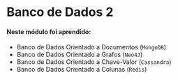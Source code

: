 # Banco de Dados 2

#### Neste módulo foi aprendido:

- Banco de Dados Orientado a Documentos (`MongoDB`)
- Banco de Dados Orientado a Grafos (`Neo4J`)
- Banco de Dados Orientado a Chave-Valor (`Cassandra`)
- Banco de Dados Orientado a Colunas (`Redis`)
